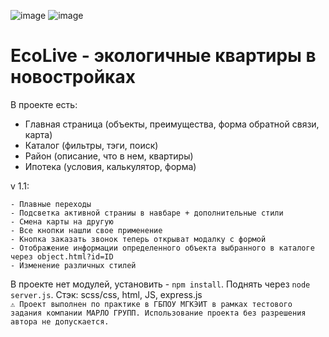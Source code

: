 ![image](https://github.com/user-attachments/assets/a622680b-1b66-499d-b01c-49284c2d7953)
![image](https://github.com/user-attachments/assets/5d8b6468-5f9f-4f95-9a64-d6e98750c598)


# EcoLive - экологичные квартиры в новостройках
В проекте есть: 
- Главная страница (объекты, преимущества, форма обратной связи, карта)
- Каталог (фильтры, тэги, поиск)
- Район (описание, что в нем, квартиры)
- Ипотека (условия, калькулятор, форма)

v 1.1: 
```
- Плавные переходы
- Подсветка активной страниы в навбаре + дополнительные стили
- Смена карты на другую
- Все кнопки нашли свое применение
- Кнопка заказать звонок теперь открыват модалку с формой
- Отображение информации определенного объекта выбранного в каталоге через object.html?id=ID
- Изменение различных стилей
```

В проекте нет модулей, установить - `npm install`. Поднять через `node server.js`.
Стэк: scss/css, html, JS, express.js
<br>
`⚠️ Проект выполнен по практике в ГБПОУ МГКЭИТ в рамках тестового задания компании МАРЛО ГРУПП. Использование проекта без разрешения автора не допускается. `
